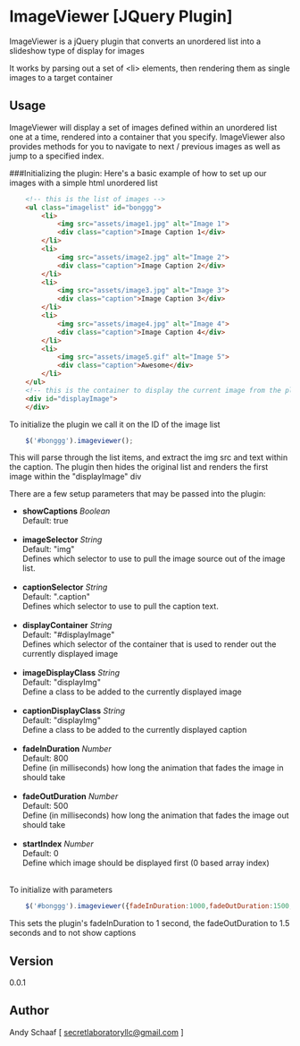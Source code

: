 ImageViewer [JQuery Plugin]
===========

ImageViewer is a jQuery plugin that converts an unordered list into a slideshow type of display for images

It works by parsing out a set of &lt;li&gt; elements, then rendering them as single images to a target container
	
## Usage
ImageViewer will display a set of images defined within an unordered list one at a time, rendered into a container that you specify.
ImageViewer also provides methods for you to navigate to next / previous images as well as jump to a specified index.

###Initializing the plugin:
Here's a basic example of how to set up our images with a simple html unordered list

```html
	<!-- this is the list of images -->
	<ul class="imagelist" id="bonggg">
		<li>
			<img src="assets/image1.jpg" alt="Image 1">
			<div class="caption">Image Caption 1</div>
		</li>
		<li>
			<img src="assets/image2.jpg" alt="Image 2">
			<div class="caption">Image Caption 2</div>
		</li>
		<li>
			<img src="assets/image3.jpg" alt="Image 3">
			<div class="caption">Image Caption 3</div>
		</li>
		<li>
			<img src="assets/image4.jpg" alt="Image 4">
			<div class="caption">Image Caption 4</div>
		</li>
		<li>
			<img src="assets/image5.gif" alt="Image 5">
			<div class="caption">Awesome</div>
		</li>
	</ul>
	<!-- this is the container to display the current image from the plugin -->
	<div id="displayImage">
	</div>
```

To initialize the plugin we call it on the ID of the image list
```javascript
	$('#bonggg').imageviewer();
```
This will parse through the list items, and extract the img src and text within the caption.
The plugin then hides the original list and renders the first image within the "displayImage" div

There are a few setup parameters that may be passed into the plugin:
<ul>
	<li>
		<b>showCaptions</b>
		<i>Boolean</i><br/>
		Default: true
		<br/><br/>
	</li>
	<li>
		<b>imageSelector</b>
		<i>String</i><br/>
		Default: "img"<br/>
		Defines which selector to use to pull the image source out of the image list.
		<br/><br/>
	</li>
	<li>
		<b>captionSelector</b>
		<i>String</i><br/>
		Default: ".caption"<br/>
		Defines which selector to use to pull the caption text.
		<br/><br/>
	</li>
	<li>
		<b>displayContainer</b>
		<i>String</i><br/>
		Default: "#displayImage"<br/>
		Defines which selector of the container that is used to render out the currently displayed image
		<br/><br/>
	</li>
	<li>
		<b>imageDisplayClass</b>
		<i>String</i><br/>
		Default: "displayImg"<br/>
		Define a class to be added to the currently displayed image
		<br/><br/>
	</li>
	<li>
		<b>captionDisplayClass</b>
		<i>String</i><br/>
		Default: "displayImg"<br/>
		Define a class to be added to the currently displayed caption
		<br/><br/>
	</li>
	<li>
		<b>fadeInDuration</b>
		<i>Number</i><br/>
		Default: 800<br/>
		Define (in milliseconds) how long the animation that fades the image in should take
		<br/><br/>
	</li>
	<li>
		<b>fadeOutDuration</b>
		<i>Number</i><br/>
		Default: 500<br/>
		Define (in milliseconds) how long the animation that fades the image out should take
		<br/><br/>
	</li>
	<li>
		<b>startIndex</b>
		<i>Number</i><br/>
		Default: 0<br/>
		Define which image should be displayed first (0 based array index)
		<br/><br/>
	</li>
</ul>

To initialize with parameters
```javascript
	$('#bonggg').imageviewer({fadeInDuration:1000,fadeOutDuration:1500,showCaptions:false});
```
This sets the plugin's fadeInDuration to 1 second, the fadeOutDuration to 1.5 seconds and to not show captions


## Version
0.0.1

## Author
Andy Schaaf [ secretlaboratoryllc@gmail.com ]